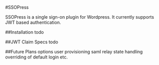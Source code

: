#SSOPress

SSOPress is a single sign-on plugin for Wordpress. It currently supports JWT based authentication.

##Installation
todo

##JWT Claim Specs
todo

##Future Plans
options
user provisioning
saml
relay state handling
overriding of default login
etc.

